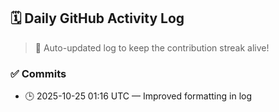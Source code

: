 ## 🗓️ Daily GitHub Activity Log

> 🤖 Auto-updated log to keep the contribution streak alive!

### ✅ Commits

- 🕒 2025-10-25 01:16 UTC — Improved formatting in log

